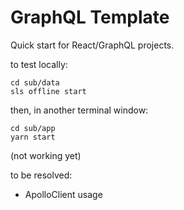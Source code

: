 # GraphQL Template

Quick start for React/GraphQL projects.

to test locally:

```
cd sub/data
sls offline start
```

then, in another terminal window:

```
cd sub/app
yarn start
```

(not working yet)

to be resolved:
- ApolloClient usage
